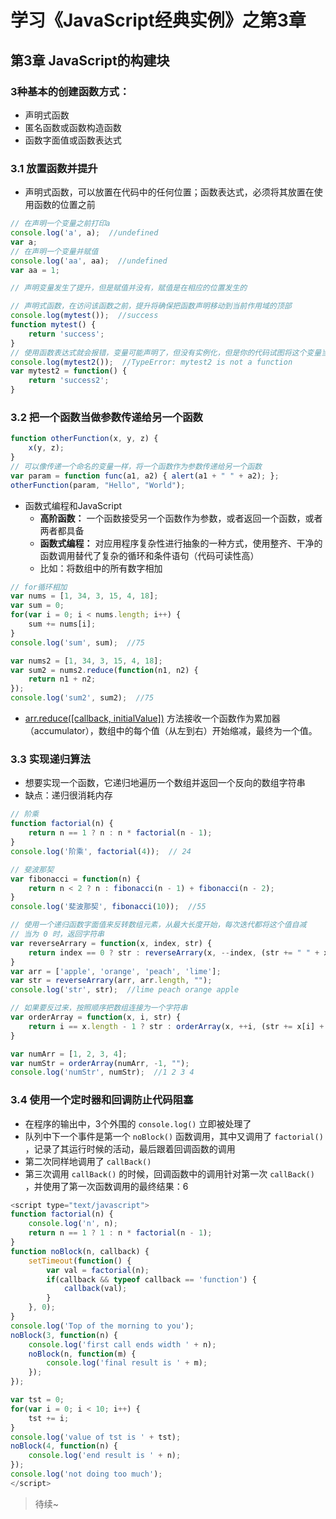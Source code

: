 # 学习《JavaScript经典实例》之第3章

## 第3章 JavaScript的构建块

### 3种基本的创建函数方式：
* 声明式函数
* 匿名函数或函数构造函数
* 函数字面值或函数表达式

### 3.1 放置函数并提升
* 声明式函数，可以放置在代码中的任何位置；函数表达式，必须将其放置在使用函数的位置之前

```javascript
// 在声明一个变量之前打印a
console.log('a', a);  //undefined
var a;
// 在声明一个变量并赋值
console.log('aa', aa);  //undefined
var aa = 1;

// 声明变量发生了提升，但是赋值并没有，赋值是在相应的位置发生的

// 声明式函数，在访问该函数之前，提升将确保把函数声明移动到当前作用域的顶部
console.log(mytest());  //success
function mytest() {
	return 'success';
}
// 使用函数表达式就会报错，变量可能声明了，但没有实例化，但是你的代码试图将这个变量当做一个函数对待
console.log(mytest2());  //TypeError: mytest2 is not a function
var mytest2 = function() {
	return 'success2';
}

```

### 3.2 把一个函数当做参数传递给另一个函数

```javascript
function otherFunction(x, y, z) {
	x(y, z);
}
// 可以像传递一个命名的变量一样，将一个函数作为参数传递给另一个函数
var param = function func(a1, a2) { alert(a1 + " " + a2); };
otherFunction(param, "Hello", "World");
```
* 函数式编程和JavaScript
    * **高阶函数：** 一个函数接受另一个函数作为参数，或者返回一个函数，或者两者都具备
    * **函数式编程：** 对应用程序复杂性进行抽象的一种方式，使用整齐、干净的函数调用替代了复杂的循环和条件语句（代码可读性高）
    * 比如：将数组中的所有数字相加

```javascript
// for循环相加
var nums = [1, 34, 3, 15, 4, 18];
var sum = 0;
for(var i = 0; i < nums.length; i++) {
	sum += nums[i];
}
console.log('sum', sum);  //75

var nums2 = [1, 34, 3, 15, 4, 18];
var sum2 = nums2.reduce(function(n1, n2) {
	return n1 + n2;
});
console.log('sum2', sum2);  //75
```

* [arr.reduce([callback, initialValue])](https://developer.mozilla.org/zh-CN/docs/Web/JavaScript/Reference/Global_Objects/Array/Reduce_clone) 方法接收一个函数作为累加器（accumulator），数组中的每个值（从左到右）开始缩减，最终为一个值。

### 3.3 实现递归算法
* 想要实现一个函数，它递归地遍历一个数组并返回一个反向的数组字符串
* 缺点：递归很消耗内存

```javascript
// 阶乘
function factorial(n) {
	return n == 1 ? n : n * factorial(n - 1);
}
console.log('阶乘', factorial(4));  // 24

// 斐波那契
var fibonacci = function(n) {
	return n < 2 ? n : fibonacci(n - 1) + fibonacci(n - 2);
}
console.log('斐波那契', fibonacci(10));  //55

// 使用一个递归函数字面值来反转数组元素，从最大长度开始，每次迭代都将这个值自减
// 当为 0 时，返回字符串
var reverseArrary = function(x, index, str) {
	return index == 0 ? str : reverseArrary(x, --index, (str += " " + x[index]));
}
var arr = ['apple', 'orange', 'peach', 'lime'];
var str = reverseArrary(arr, arr.length, "");
console.log('str', str);  //lime peach orange apple

// 如果要反过来，按照顺序把数组连接为一个字符串
var orderArray = function(x, i, str) {
	return i == x.length - 1 ? str : orderArray(x, ++i, (str += x[i] + " "));
}

var numArr = [1, 2, 3, 4];
var numStr = orderArray(numArr, -1, "");
console.log('numStr', numStr);  //1 2 3 4 
```

### 3.4 使用一个定时器和回调防止代码阻塞
* 在程序的输出中，3个外围的 `console.log()` 立即被处理了
* 队列中下一个事件是第一个 `noBlock()` 函数调用，其中又调用了 `factorial()` ，记录了其运行时候的活动，最后跟着回调函数的调用
* 第二次同样地调用了 `callBack()`
* 第三次调用 `callBack()` 的时候，回调函数中的调用针对第一次 `callBack()` ，并使用了第一次函数调用的最终结果：6

```javascript
<script type="text/javascript">
function factorial(n) {
	console.log('n', n);
	return n == 1 ? 1 : n * factorial(n - 1);
}
function noBlock(n, callback) {
	setTimeout(function() {
		var val = factorial(n);
		if(callback && typeof callback == 'function') {
			callback(val);
		}
	}, 0);
}
console.log('Top of the morning to you');
noBlock(3, function(n) {
	console.log('first call ends width ' + n);
	noBlock(n, function(m) {
		console.log('final result is ' + m);
	});
});

var tst = 0;
for(var i = 0; i < 10; i++) {
	tst += i;
}
console.log('value of tst is ' + tst);
noBlock(4, function(n) {
	console.log('end result is ' + n);
});
console.log('not doing too much');
</script>
```

> 待续~
